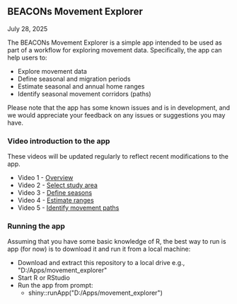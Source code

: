 ## BEACONs Movement Explorer

July 28, 2025

The BEACONs Movement Explorer is a simple app intended to be used as part of a workflow for exploring movement data. Specifically, the app can help users to:

  - Explore movement data
  - Define seasonal and migration periods
  - Estimate seasonal and annual home ranges
  - Identify seasonal movement corridors (paths)

Please note that the app has some known issues and is in development, and we would appreciate your feedback on any issues or suggestions you may have.


### Video introduction to the app

These videos will be updated regularly to reflect recent modifications to the app.

- Video 1 - [Overview](https://drive.google.com/file/d/1B-hoDu5dyd-4hSyTBoIRXnMGgSy8-KV6/view?usp=sharing)
- Video 2 - [Select study area](https://drive.google.com/file/d/1NyA7VCmodqu2RhPWgJnTnngn56zM8Abj/view?usp=sharing)
- Video 3 - [Define seasons](https://drive.google.com/file/d/1LQRAj7jZT-XaN2wrh9yUgSiEsW8HSGPj/view?usp=sharing)
- Video 4 - [Estimate ranges](https://drive.google.com/file/d/1RmLIXZLFExRZqtmYR3AednMeFnKYD2VX/view?usp=sharing)
- Video 5 - [Identify movement paths](https://drive.google.com/file/d/16LC3Ckbe4Akj7KoOkMj1vRnhC0apZhjZ/view?usp=sharing)


### Running the app

Assuming that you have some basic knowledge of R, the best way to run is app (for now) is to download it and run it from a local machine:

  - Download and extract this repository to a local drive e.g., "D:/Apps/movement_explorer"
  - Start R or RStudio
  - Run the app from prompt:
    - shiny::runApp("D:/Apps/movement_explorer")
